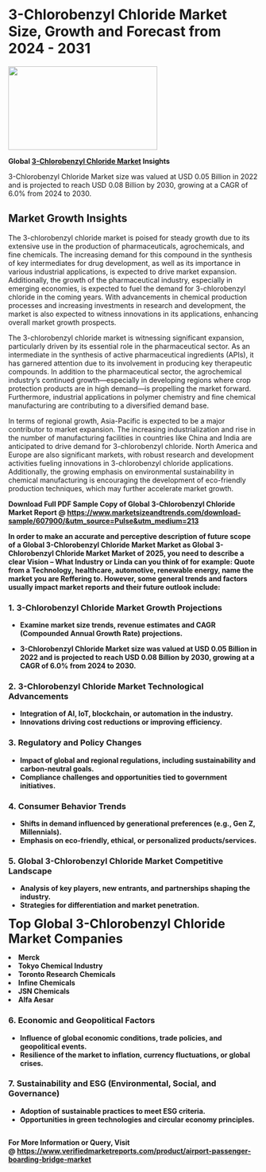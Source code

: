 <H1>3-Chlorobenzyl Chloride Market Size, Growth and Forecast from 2024 - 2031</H1><img class="aligncenter size-medium wp-image-584254" src="https://thirdeyenews.in/wp-content/uploads/2024/09/Global-Market-Research-300x168.jpeg" alt="" width="300" height="168" /><p><strong>Global&nbsp;<a href="https://www.marketsizeandtrends.com/download-sample/607900/&amp;utm_source=Pulse&amp;utm_medium=213">3-Chlorobenzyl Chloride Market</a> Insights</strong></p><p>3-Chlorobenzyl Chloride Market size was valued at USD 0.05 Billion in 2022 and is projected to reach USD 0.08 Billion by 2030, growing at a CAGR of 6.0% from 2024 to 2030.</p><p><h2>Market Growth Insights</h2> <p>The 3-chlorobenzyl chloride market is poised for steady growth due to its extensive use in the production of pharmaceuticals, agrochemicals, and fine chemicals. The increasing demand for this compound in the synthesis of key intermediates for drug development, as well as its importance in various industrial applications, is expected to drive market expansion. Additionally, the growth of the pharmaceutical industry, especially in emerging economies, is expected to fuel the demand for 3-chlorobenzyl chloride in the coming years. With advancements in chemical production processes and increasing investments in research and development, the market is also expected to witness innovations in its applications, enhancing overall market growth prospects.</p> <p><strong></strong></p> <p>The 3-chlorobenzyl chloride market is witnessing significant expansion, particularly driven by its essential role in the pharmaceutical sector. As an intermediate in the synthesis of active pharmaceutical ingredients (APIs), it has garnered attention due to its involvement in producing key therapeutic compounds. In addition to the pharmaceutical sector, the agrochemical industry’s continued growth—especially in developing regions where crop protection products are in high demand—is propelling the market forward. Furthermore, industrial applications in polymer chemistry and fine chemical manufacturing are contributing to a diversified demand base.</p> <p>In terms of regional growth, Asia-Pacific is expected to be a major contributor to market expansion. The increasing industrialization and rise in the number of manufacturing facilities in countries like China and India are anticipated to drive demand for 3-chlorobenzyl chloride. North America and Europe are also significant markets, with robust research and development activities fueling innovations in 3-chlorobenzyl chloride applications. Additionally, the growing emphasis on environmental sustainability in chemical manufacturing is encouraging the development of eco-friendly production techniques, which may further accelerate market growth.</p> <p><strong></p><p><span class=""><strong>Download Full PDF Sample Copy of Global 3-Chlorobenzyl Chloride Market Report</strong> @ <a href="https://www.marketsizeandtrends.com/download-sample/607900/&amp;utm_source=Pulse&amp;utm_medium=213" target="_blank">https://www.marketsizeandtrends.com/download-sample/607900/&amp;utm_source=Pulse&amp;utm_medium=213</a></span></p><p>In order to make an accurate and perceptive description of future scope of a Global&nbsp;3-Chlorobenzyl Chloride Market Market as Global&nbsp;3-Chlorobenzyl Chloride Market Market of 2025, you need to describe a clear Vision &ndash; What Industry or Linda can you think of for example: Quote from a Technology, healthcare, automotive, renewable energy, name the market you are Reffering to. However, some general trends and factors usually impact market reports and their future outlook include:</p><h3>1.&nbsp;<strong>3-Chlorobenzyl Chloride Market Growth Projections</strong></h3><ul><li>Examine market size trends, revenue estimates and CAGR (Compounded Annual Growth Rate) projections.</li><li><p>3-Chlorobenzyl Chloride Market size was valued at USD 0.05 Billion in 2022 and is projected to reach USD 0.08 Billion by 2030, growing at a CAGR of 6.0% from 2024 to 2030.</p></li></ul><h3>2.&nbsp;<strong>3-Chlorobenzyl Chloride Market Technological Advancements</strong></h3><ul><li>Integration of AI, IoT, blockchain, or automation in the industry.</li><li>Innovations driving cost reductions or improving efficiency.</li></ul><h3>3.&nbsp;<strong>Regulatory and Policy Changes</strong></h3><ul><li>Impact of global and regional regulations, including sustainability and carbon-neutral goals.</li><li>Compliance challenges and opportunities tied to government initiatives.</li></ul><h3>4.&nbsp;<strong>Consumer Behavior Trends</strong></h3><ul><li>Shifts in demand influenced by generational preferences (e.g., Gen Z, Millennials).</li><li>Emphasis on eco-friendly, ethical, or personalized products/services.</li></ul><h3>5.&nbsp;<strong>Global 3-Chlorobenzyl Chloride Market Competitive Landscape</strong></h3><ul><li>Analysis of key players, new entrants, and partnerships shaping the industry.</li><li>Strategies for differentiation and market penetration.</li></ul><p data-pm-slice="1 1 []"><span style="color: inherit; font-family: inherit; font-size: 25px;">Top Global 3-Chlorobenzyl Chloride Market Companies</span></p><div class="" data-test-id=""><p><li>Merck</li><li> Tokyo Chemical Industry</li><li> Toronto Research Chemicals</li><li> Infine Chemicals</li><li> JSN Chemicals</li><li> Alfa Aesar</li></p></div><h3>6.&nbsp;<strong>Economic and Geopolitical Factors</strong></h3><ul><li>Influence of global economic conditions, trade policies, and geopolitical events.</li><li>Resilience of the market to inflation, currency fluctuations, or global crises.</li></ul><h3>7.&nbsp;<strong>Sustainability and ESG (Environmental, Social, and Governance)</strong></h3><ul><li>Adoption of sustainable practices to meet ESG criteria.</li><li>Opportunities in green technologies and circular economy principles.</li></ul><h2><strong style="font-size: 14px;">For More Information or Query, Visit @&nbsp;</strong><a style="background-color: #ffffff; font-size: 14px;" href="https://www.marketsizeandtrends.com/report/3-chlorobenzyl-chloride-market/" target="_blank">https://www.verifiedmarketreports.com/product/airport-passenger-boarding-bridge-market</a></h2>
